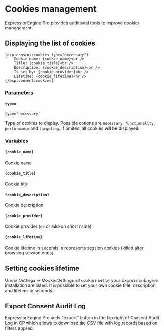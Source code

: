 <!--
    This source file is part of the open source project
    ExpressionEngine User Guide (https://github.com/ExpressionEngine/ExpressionEngine-User-Guide)

    @link      https://expressionengine.com/
    @copyright Copyright (c) 2003-2021, Packet Tide, LLC (https://packettide.com)
    @license   https://expressionengine.com/license Licensed under Apache License, Version 2.0
-->

# Cookies management

ExpressionEngine Pro provides additional tools to improve cookies management.

## Displaying the list of cookies

    {exp:consent:cookies type="necessary"}
        Cookie name: {cookie_name}<br />
        Title: {cookie_title}<br />
        Description: {cookie_description}<br />
        Is set by: {cookie_provider}<br />
        Lifetime: {cookie_lifetime}<hr />
    {/exp:consent:cookies}

### Parameters

#### `type=`

    type='necessary'

Type of cookies to display. Possible options are `necessary`, `functionality`, `performance` and `targeting`. If omited, all cookies will be displayed.

### Variables

#### `{cookie_name}`

Cookie name

#### `{cookie_title}`

Cookie title

#### `{cookie_description}`

Cookie description

#### `{cookie_provider}`

Cookie provider (`ee` or add-on short name)

#### `{cookie_lifetime}`

Cookie lifetime in seconds. `0` represents session cookies (killed after browsing session ends).

## Setting cookies lifetime

Under Settings -> Cookie Settings all cookies set by your ExpressionEngine installation are listed. It is possible to set your own cookie title, description and lifetime in seconds.

## Export Consent Audit Log

ExpressionEngine Pro adds "export" button in the top right of Consent Audit Log in CP which allows to download the CSV file with log records based on filters applied.

